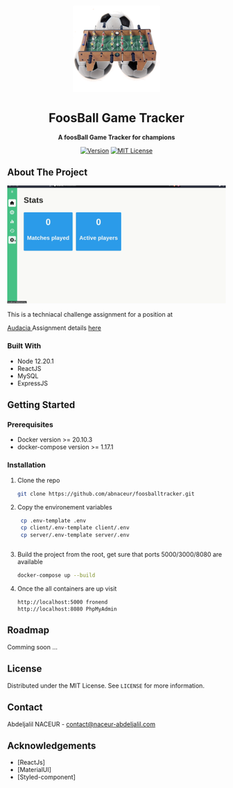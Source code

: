 <div align="center">
	<img src="./media/illustaration-1.png" alt="FoosBallTracker" width="200" height="200">
	<h1>FoosBall Game Tracker</h1>
	<p>
		<strong>A foosBall Game Tracker for champions </strong>
	</p>

[![Version](https://img.shields.io/badge/foosballTracker-beta--0.0-green)]() [![MIT License](https://img.shields.io/badge/License-MIT-green.svg?style=flat-square)](LICENSE)

</div>

<!-- ABOUT THE PROJECT -->
## About The Project

<img src="./documents/demo-foosball.gif" width="600">

<p>This is a techniacal challenge assignment for a position at </p>
<p><a href="https://www.audacia.co/"> Audacia </a>
Assignment details <a href="./documents/table-football-challenge.pdf">here</a>
</p>

### Built With

* Node 12.20.1
* ReactJS
* MySQL
* ExpressJS


<!-- GETTING STARTED -->
## Getting Started

### Prerequisites
* Docker version >= 20.10.3
* docker-compose version >= 1.17.1

### Installation

1. Clone the repo
   ```sh
   git clone https://github.com/abnaceur/foosballtracker.git

2. Copy the environement variables
   ```sh
	cp .env-template .env
	cp client/.env-template client/.env
	cp server/.env-template server/.env
   ```
   ```
3. Build the project from the root, get sure that ports 5000/3000/8080 are available
   ```sh
   docker-compose up --build
   ```

4. Once the all containers are up visit
   ```SH
   http://localhost:5000 fronend
   http://localhost:8080 PhpMyAdmin
   ```


<!-- ROADMAP -->
## Roadmap

Comming soon ...


<!-- LICENSE -->
## License

Distributed under the MIT License. See `LICENSE` for more information.



<!-- CONTACT -->
## Contact

Abdeljalil NACEUR - contact@naceur-abdeljalil.com


<!-- ACKNOWLEDGEMENTS -->
## Acknowledgements
* [ReactJs]
* [MaterialUI]
* [Styled-component]
